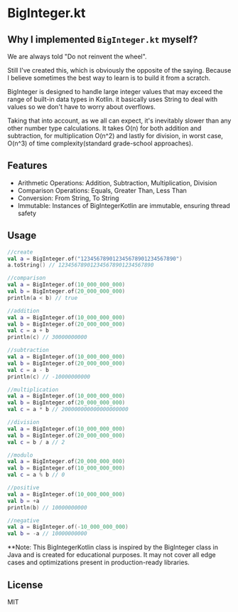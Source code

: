 # BigInteger.kt

## Why I implemented `BigInteger.kt` myself?
We are always told "Do not reinvent the wheel".

Still I've created this, which is obviously the opposite of the saying.
Because I believe sometimes the best way to learn is to build it from a scratch. 

BigInteger is designed to handle large integer values that may exceed the range of built-in data types in Kotlin.
it basically uses String to deal with values so we don't have to worry about overflows. 

Taking that into account, as we all can expect, it's inevitably slower than any other number type calculations.
It takes O(n) for both addition and subtraction, for multiplication O(n^2) and lastly for division, in worst case, O(n^3) of time complexity(standard grade-school approaches).

## Features
- Arithmetic Operations: Addition, Subtraction, Multiplication, Division
- Comparison Operations: Equals, Greater Than, Less Than
- Conversion: From String, To String
- Immutable: Instances of BigIntegerKotlin are immutable, ensuring thread safety
  
## Usage
```kotlin
//create
val a = BigInteger.of("123456789012345678901234567890")
a.toString() // 123456789012345678901234567890
```
```kotlin
//comparison
val a = BigInteger.of(10_000_000_000)
val b = BigInteger.of(20_000_000_000)
println(a < b) // true
```
```kotlin
//addition
val a = BigInteger.of(10_000_000_000)
val b = BigInteger.of(20_000_000_000)
val c = a + b
println(c) // 30000000000
```
```kotlin
//subtraction
val a = BigInteger.of(10_000_000_000)
val b = BigInteger.of(20_000_000_000)
val c = a - b
println(c) // -10000000000
```
```kotlin
//multiplication
val a = BigInteger.of(10_000_000_000)
val b = BigInteger.of(20_000_000_000)
val c = a * b // 200000000000000000000
```
```kotlin
//division
val a = BigInteger.of(10_000_000_000)
val b = BigInteger.of(20_000_000_000)
val c = b / a // 2
```
```kotlin
//modulo
val a = BigInteger.of(20_000_000_000)
val b = BigInteger.of(10_000_000_000)
val c = a % b // 0
```
```kotlin
//positive
val a = BigInteger.of(10_000_000_000)
val b = +a
println(b) // 10000000000
```
```kotlin
//negative
val a = BigInteger.of(-10_000_000_000)
val b = -a // 10000000000
```

**Note: This BigIntegerKotlin class is inspired by the BigInteger class in Java
and is created for educational purposes. It may not cover all edge cases and
optimizations present in production-ready libraries.

## License
MIT
